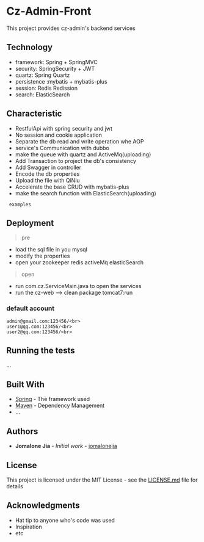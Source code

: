 
# Cz-Admin-Front

This project provides cz-admin's backend services

## Technology

* framework: Spring + SpringMVC 
* security: SpringSecurity + JWT
* quartz: Spring Quartz
* persistence :mybatis + mybatis-plus
* session: Redis Redission
* search: ElasticSearch

## Characteristic









*  RestfulApi with spring security and jwt
*  No session and cookie application
*  Separate the db read and write operation whe AOP
*  service's Communication with dubbo 
*  make the queue with quartz and ActiveMq(uploading)
*  Add Transaction to project the db's consistency
*  Add Swagger in controller
*  Encode the db properties 
*  Upload the file with QiNiu
*  Accelerate the base CRUD with mybatis-plus
*  make the search function with ElasticSearch(uploading)
```
 examples
```

## Deployment
> pre
-   load the sql file in you mysql
-   modify the properties
-   open your zookeeper redis activeMq elasticSearch
> open
-   run com.cz.ServiceMain.java to open the services
-   run the cz-web --> clean package tomcat7:run

### default account  
    admin@gmail.com:123456/<br>
    user1@qq.com:123456/<br>
    user2@qq.com:123456/<br>
## Running the tests

...


## Built With

* [Spring](http://www.spring.io/) - The framework used
* [Maven](https://maven.apache.org/) - Dependency Management
* ...


## Authors

* **Jomalone Jia** - *Initial work* - [jomalonejia](https://github.com/jomalonejia)


## License

This project is licensed under the MIT License - see the [LICENSE.md](LICENSE.md) file for details

## Acknowledgments

* Hat tip to anyone who's code was used
* Inspiration
* etc
    

